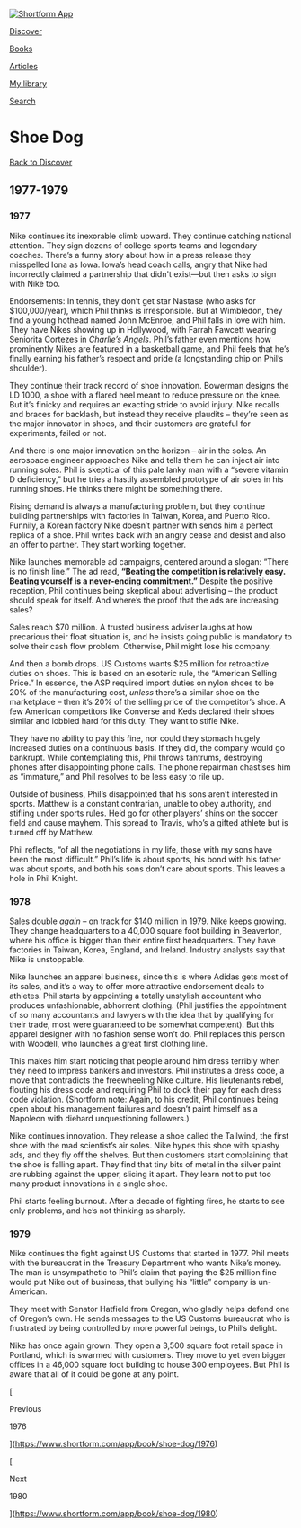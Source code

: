 [![Shortform App](https://www.shortform.com/img/logo-dark.70c1b072.svg)](https://www.shortform.com/app)

[Discover](https://www.shortform.com/app)

[Books](https://www.shortform.com/app/books)

[Articles](https://www.shortform.com/app/articles)

[My library](https://www.shortform.com/app/library)

[Search](https://www.shortform.com/app/search)

# Shoe Dog

[Back to Discover](https://www.shortform.com/app)

## 1977-1979

### 1977

Nike continues its inexorable climb upward. They continue catching national attention. They sign dozens of college sports teams and legendary coaches. There’s a funny story about how in a press release they misspelled Iona as Iowa. Iowa’s head coach calls, angry that Nike had incorrectly claimed a partnership that didn't exist—but then asks to sign with Nike too.

Endorsements: In tennis, they don’t get star Nastase (who asks for $100,000/year), which Phil thinks is irresponsible. But at Wimbledon, they find a young hothead named John McEnroe, and Phil falls in love with him. They have Nikes showing up in Hollywood, with Farrah Fawcett wearing Seniorita Cortezes in _Charlie’s Angels_. Phil’s father even mentions how prominently Nikes are featured in a basketball game, and Phil feels that he’s finally earning his father’s respect and pride (a longstanding chip on Phil’s shoulder).

They continue their track record of shoe innovation. Bowerman designs the LD 1000, a shoe with a flared heel meant to reduce pressure on the knee. But it’s finicky and requires an exacting stride to avoid injury. Nike recalls and braces for backlash, but instead they receive plaudits – they’re seen as the major innovator in shoes, and their customers are grateful for experiments, failed or not.

And there is one major innovation on the horizon – air in the soles. An aerospace engineer approaches Nike and tells them he can inject air into running soles. Phil is skeptical of this pale lanky man with a “severe vitamin D deficiency,” but he tries a hastily assembled prototype of air soles in his running shoes. He thinks there might be something there.

Rising demand is always a manufacturing problem, but they continue building partnerships with factories in Taiwan, Korea, and Puerto Rico. Funnily, a Korean factory Nike doesn’t partner with sends him a perfect replica of a shoe. Phil writes back with an angry cease and desist and also an offer to partner. They start working together.

Nike launches memorable ad campaigns, centered around a slogan: “There is no finish line.” The ad read, **“Beating the competition is relatively easy. Beating yourself is a never-ending commitment.”** Despite the positive reception, Phil continues being skeptical about advertising – the product should speak for itself. And where’s the proof that the ads are increasing sales?

Sales reach $70 million. A trusted business adviser laughs at how precarious their float situation is, and he insists going public is mandatory to solve their cash flow problem. Otherwise, Phil might lose his company.

And then a bomb drops. US Customs wants $25 million for retroactive duties on shoes. This is based on an esoteric rule, the “American Selling Price.” In essence, the ASP required import duties on nylon shoes to be 20% of the manufacturing cost, _unless_ there’s a similar shoe on the marketplace – then it’s 20% of the selling price of the competitor’s shoe. A few American competitors like Converse and Keds declared their shoes similar and lobbied hard for this duty. They want to stifle Nike.

They have no ability to pay this fine, nor could they stomach hugely increased duties on a continuous basis. If they did, the company would go bankrupt. While contemplating this, Phil throws tantrums, destroying phones after disappointing phone calls. The phone repairman chastises him as “immature,” and Phil resolves to be less easy to rile up.

Outside of business, Phil’s disappointed that his sons aren’t interested in sports. Matthew is a constant contrarian, unable to obey authority, and stifling under sports rules. He’d go for other players’ shins on the soccer field and cause mayhem. This spread to Travis, who’s a gifted athlete but is turned off by Matthew.

Phil reflects, “of all the negotiations in my life, those with my sons have been the most difficult.” Phil’s life is about sports, his bond with his father was about sports, and both his sons don’t care about sports. This leaves a hole in Phil Knight.

### 1978

Sales double _again_ – on track for $140 million in 1979. Nike keeps growing. They change headquarters to a 40,000 square foot building in Beaverton, where his office is bigger than their entire first headquarters. They have factories in Taiwan, Korea, England, and Ireland. Industry analysts say that Nike is unstoppable.

Nike launches an apparel business, since this is where Adidas gets most of its sales, and it’s a way to offer more attractive endorsement deals to athletes. Phil starts by appointing a totally unstylish accountant who produces unfashionable, abhorrent clothing. (Phil justifies the appointment of so many accountants and lawyers with the idea that by qualifying for their trade, most were guaranteed to be somewhat competent). But this apparel designer with no fashion sense won’t do. Phil replaces this person with Woodell, who launches a great first clothing line.

This makes him start noticing that people around him dress terribly when they need to impress bankers and investors. Phil institutes a dress code, a move that contradicts the freewheeling Nike culture. His lieutenants rebel, flouting his dress code and requiring Phil to dock their pay for each dress code violation. (Shortform note: Again, to his credit, Phil continues being open about his management failures and doesn’t paint himself as a Napoleon with diehard unquestioning followers.)

Nike continues innovation. They release a shoe called the Tailwind, the first shoe with the mad scientist’s air soles. Nike hypes this shoe with splashy ads, and they fly off the shelves. But then customers start complaining that the shoe is falling apart. They find that tiny bits of metal in the silver paint are rubbing against the upper, slicing it apart. They learn not to put too many product innovations in a single shoe.

Phil starts feeling burnout. After a decade of fighting fires, he starts to see only problems, and he’s not thinking as sharply.

### 1979

Nike continues the fight against US Customs that started in 1977. Phil meets with the bureaucrat in the Treasury Department who wants Nike’s money. The man is unsympathetic to Phil’s claim that paying the $25 million fine would put Nike out of business, that bullying his “little” company is un-American.

They meet with Senator Hatfield from Oregon, who gladly helps defend one of Oregon’s own. He sends messages to the US Customs bureaucrat who is frustrated by being controlled by more powerful beings, to Phil’s delight.

Nike has once again grown. They open a 3,500 square foot retail space in Portland, which is swarmed with customers. They move to yet even bigger offices in a 46,000 square foot building to house 300 employees. But Phil is aware that all of it could be gone at any point.

[

Previous

1976

](https://www.shortform.com/app/book/shoe-dog/1976)

[

Next

1980

](https://www.shortform.com/app/book/shoe-dog/1980)